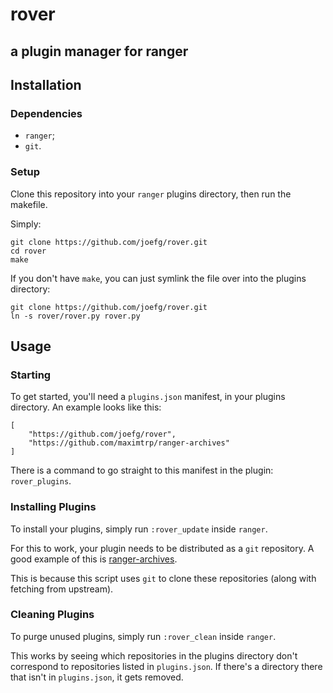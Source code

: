 # rover
## a plugin manager for ranger

## Installation
### Dependencies
* `ranger`;
* `git`.

### Setup
Clone this repository into your `ranger` plugins directory, then run the makefile.

Simply:

```
git clone https://github.com/joefg/rover.git
cd rover
make
```

If you don't have `make`, you can just symlink the file over into the plugins directory:

```
git clone https://github.com/joefg/rover.git
ln -s rover/rover.py rover.py
```

## Usage
### Starting
To get started, you'll need a `plugins.json` manifest, in your plugins directory. An example looks like this:

```
[
	"https://github.com/joefg/rover",
	"https://github.com/maximtrp/ranger-archives"
]
```

There is a command to go straight to this manifest in the plugin: `rover_plugins`.

### Installing Plugins
To install your plugins, simply run `:rover_update` inside `ranger`.

For this to work, your plugin needs to be distributed as a `git` repository. A good example of this is [ranger-archives](https://github.com/maximtrp/ranger-archives).

This is because this script uses `git` to clone these repositories (along with fetching from upstream).

### Cleaning Plugins
To purge unused plugins, simply run `:rover_clean` inside `ranger`.

This works by seeing which repositories in the plugins directory don't correspond to repositories listed in `plugins.json`. If there's a directory there that isn't in `plugins.json`, it gets removed.
